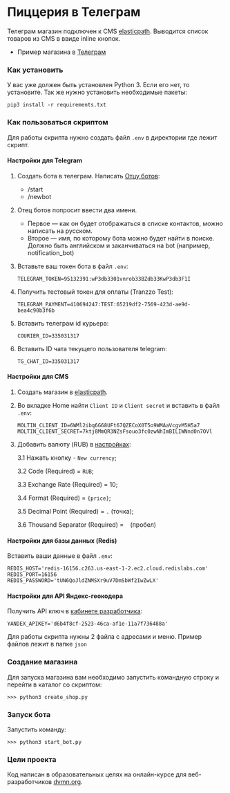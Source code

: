 # Пиццерия в Телеграм

Телеграм магазин подключен к CMS [elasticpath](https://www.elasticpath.com/). 
Выводится список товаров из CMS в ввиде inline кнопок.


* Пример магазина в [Телеграм](https://t.me/kvint_pizzabot)

### Как установить

У вас уже должен быть установлен Python 3. Если его нет, то установите.
Так же нужно установить необходимые пакеты:
```
pip3 install -r requirements.txt
```

### Как пользоваться скриптом

Для работы скрипта нужно создать файл ```.env``` в директории где лежит скрипт.

#### Настройки для Telegram

1. Создать бота в телеграм. Написать [Отцу ботов](https://telegram.me/BotFather):
    * /start
    * /newbot
    
2. Отец ботов попросит ввести два имени.
    * Первое — как он будет отображаться в списке контактов, можно написать на русском.
    * Второе — имя, по которому бота можно будет найти в поиске. 
      Должно быть английском и заканчиваться на bot (например, notification_bot)

3. Вставьте ваш токен бота в файл ```.env```:
    ```
    TELEGRAM_TOKEN=95132391:wP3db3301vnrob33BZdb33KwP3db3F1I
    ```
4. Получить тестовый токен для оплаты (Tranzzo Test):
    ```
    TELEGRAM_PAYMENT=410694247:TEST:65219df2-7569-423d-ae9d-bea4c90b3f6b
    ```
5. Вставить телеграм id курьера:
    ```
    COURIER_ID=335031317
    ```
7. Вставить ID чата текущего пользователя telegram:
   ```
   TG_CHAT_ID=335031317
   ```

#### Настройки для CMS

1. Создать магазин в [elasticpath](https://www.elasticpath.com/).

2. Во вкладке Home найти ```Client ID``` и ```Client secret``` и вставить в файл ```.env```:
    ```
    MOLTIN_CLIENT_ID=6WMl2ibq6G68UFt67QZECoX0T5o9WMAaVcgvM5H5a7
    MOLTIN_CLIENT_SECRET=7ktj8MmQR3NZsFsouo3fc0zwNhImBILIWNnd0n7OVl
    ```
3. Добавить валюту (RUB) в [настройках](https://dashboard.elasticpath.com/app/settings):
   
    3.1 Нажать кнопку - ```New currency```;
   
    3.2 Code (Required) = ```RUB```;
   
    3.3 Exchange Rate (Required) = 10;
   
    3.4 Format (Required) = ```{price}```;
   
    3.5 Decimal Point (Required) = ```.``` (точка);
   
    3.6 Thousand Separator (Required) = ``` ``` (пробел)

#### Настройки для базы данных (Redis)

Вставить ваши данные в файл ```.env```:

``` 
REDIS_HOST='redis-16156.c263.us-east-1-2.ec2.cloud.redislabs.com'
REDIS_PORT=16156
REDIS_PASSWORD='tUN6QoJldZNMSXr9uV7DmSbWf2IwZwLX'
```

#### Настройки для API Яндекс-геокодера

Получить API ключ в [кабинете разработчика](https://developer.tech.yandex.ru/services/):
``` 
YANDEX_APIKEY='d6b4f8cf-2523-46ca-af1e-11a7f736488a'
```

Для работы скрипта нужны 2 файла с адресами и меню. Пример файлов лежит в папке ```json```

### Создание магазина
Для запуска магазина вам необходимо запустить командную строку и перейти в каталог со скриптом:
```
>>> python3 create_shop.py
```

### Запуск бота
Запустить команду:
```
>>> python3 start_bot.py
```

### Цели проекта

Код написан в образовательных целях на онлайн-курсе для веб-разработчиков [dvmn.org](https://dvmn.org/).